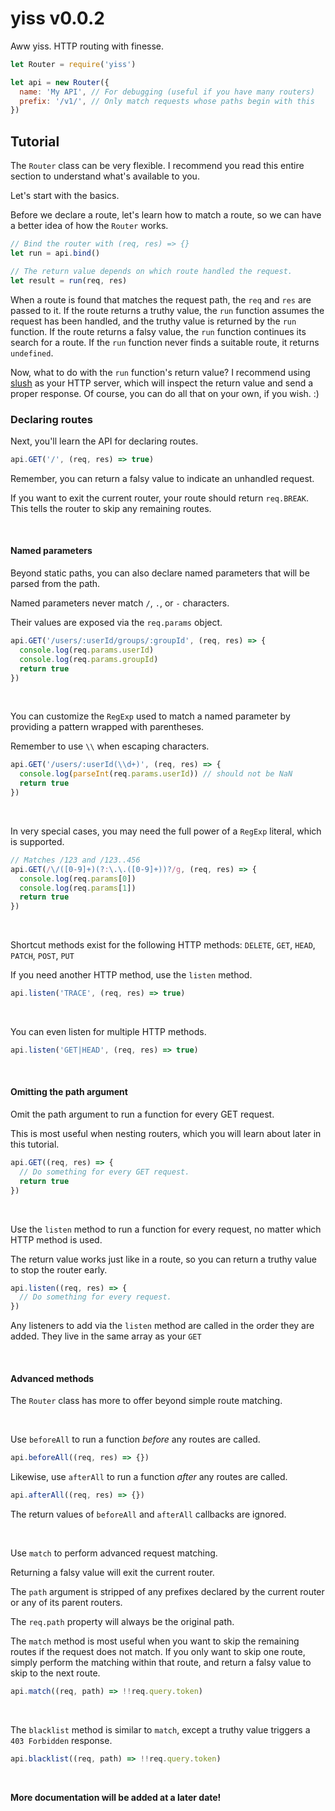 # yiss v0.0.2

Aww yiss. HTTP routing with finesse.

```js
let Router = require('yiss')

let api = new Router({
  name: 'My API', // For debugging (useful if you have many routers)
  prefix: '/v1/', // Only match requests whose paths begin with this
})
```

## Tutorial

The `Router` class can be very flexible. I recommend you read this
entire section to understand what's available to you.

Let's start with the basics.

Before we declare a route, let's learn how to match a route,
so we can have a better idea of how the `Router` works.

```js
// Bind the router with (req, res) => {}
let run = api.bind()

// The return value depends on which route handled the request.
let result = run(req, res)
```

When a route is found that matches the request path, the `req` and `res`
are passed to it. If the route returns a truthy value, the `run` function
assumes the request has been handled, and the truthy value is returned
by the `run` function. If the route returns a falsy value, the `run`
function continues its search for a route. If the `run` function never
finds a suitable route, it returns `undefined`.

Now, what to do with the `run` function's return value? I recommend using
[slush](https://github.com/aleclarson/slush) as your HTTP server, which
will inspect the return value and send a proper response. Of course,
you can do all that on your own, if you wish. :)

### Declaring routes

Next, you'll learn the API for declaring routes.

```js
api.GET('/', (req, res) => true)
```

Remember, you can return a falsy value to indicate an unhandled request.

If you want to exit the current router, your route should return
`req.BREAK`. This tells the router to skip any remaining routes.

&nbsp;

#### Named parameters

Beyond static paths, you can also declare named parameters that
will be parsed from the path.

Named parameters never match `/`, `.`, or `-` characters.

Their values are exposed via the `req.params` object.

```js
api.GET('/users/:userId/groups/:groupId', (req, res) => {
  console.log(req.params.userId)
  console.log(req.params.groupId)
  return true
})
```

&nbsp;

You can customize the `RegExp` used to match a named parameter
by providing a pattern wrapped with parentheses.

Remember to use `\\` when escaping characters.

```js
api.GET('/users/:userId(\\d+)', (req, res) => {
  console.log(parseInt(req.params.userId)) // should not be NaN
  return true
})
```

&nbsp;

In very special cases, you may need the full power of a `RegExp`
literal, which is supported.

```js
// Matches /123 and /123..456
api.GET(/\/([0-9]+)(?:\.\.([0-9]+))?/g, (req, res) => {
  console.log(req.params[0])
  console.log(req.params[1])
  return true
})
```

&nbsp;

Shortcut methods exist for the following HTTP methods:
`DELETE`, `GET`, `HEAD`, `PATCH`, `POST`, `PUT`

If you need another HTTP method, use the `listen` method.

```js
api.listen('TRACE', (req, res) => true)
```

&nbsp;

You can even listen for multiple HTTP methods.

```js
api.listen('GET|HEAD', (req, res) => true)
```

&nbsp;

#### Omitting the path argument

Omit the path argument to run a function for every GET request.

This is most useful when nesting routers, which you will learn
about later in this tutorial.

```js
api.GET((req, res) => {
  // Do something for every GET request.
  return true
})
```

&nbsp;

Use the `listen` method to run a function for every request,
no matter which HTTP method is used.

The return value works just like in a route, so you can return
a truthy value to stop the router early.

```js
api.listen((req, res) => {
  // Do something for every request.
})
```

Any listeners to add via the `listen` method are called in
the order they are added. They live in the same array as
your `GET`

&nbsp;

#### Advanced methods

The `Router` class has more to offer beyond simple route matching.

&nbsp;

Use `beforeAll` to run a function *before* any routes are called.

```js
api.beforeAll((req, res) => {})
```

Likewise, use `afterAll` to run a function *after* any routes are called.

```js
api.afterAll((req, res) => {})
```

The return values of `beforeAll` and `afterAll` callbacks are ignored.

&nbsp;

Use `match` to perform advanced request matching.

Returning a falsy value will exit the current router.

The `path` argument is stripped of any prefixes declared by
the current router or any of its parent routers.

The `req.path` property will always be the original path.

The `match` method is most useful when you want to skip
the remaining routes if the request does not match.
If you only want to skip one route, simply perform
the matching within that route, and return a falsy
value to skip to the next route.

```js
api.match((req, path) => !!req.query.token)
```

&nbsp;

The `blacklist` method is similar to `match`, except a
truthy value triggers a `403 Forbidden` response.

```js
api.blacklist((req, path) => !!req.query.token)
```

&nbsp;

**More documentation will be added at a later date!**

